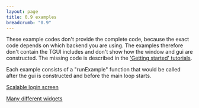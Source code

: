 ```yaml
---
layout: page
title: 0.9 examples
breadcrumb: "0.9"
---
```

These example codes don't provide the complete code, because the exact code depends on which backend you are using. The examples therefore don't contain the TGUI includes and don't show how the window and gui are constructed. The missing code is described in the ['Getting started' tutorials](/tutorials/0.9/#getting-started).

Each example consists of a "runExample" function that would be called after the gui is constructed and before the main loop starts.

[Scalable login screen](scalable-login-screen/)

[Many different widgets](many-different-widgets/)
